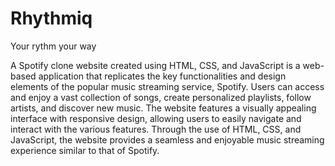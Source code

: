 # Rhythmiq
Your rythm your way

A Spotify clone website created using HTML, CSS, and JavaScript is a web-based application that replicates the key functionalities and design elements of the popular music streaming service, Spotify. Users can access and enjoy a vast collection of songs, create personalized playlists, follow artists, and discover new music. The website features a visually appealing interface with responsive design, allowing users to easily navigate and interact with the various features. Through the use of HTML, CSS, and JavaScript, the website provides a seamless and enjoyable music streaming experience similar to that of Spotify.
